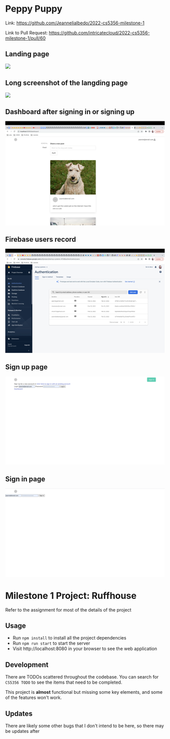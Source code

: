 # Peppy Puppy
Link: https://github.com/Jeannelialbedo/2022-cs5356-milestone-1

Link to Pull Request: https://github.com/intricatecloud/2022-cs5356-milestone-1/pull/60

## Landing page
<img src="https://github.com/Jeannelialbedo/2022-cs5356-milestone-1/blob/main/Screenshot_short1.png">

## Long screenshot of the langding page
<img src="https://github.com/Jeannelialbedo/2022-cs5356-milestone-1/blob/main/localhost_8080_.png">

## Dashboard after signing in or signing up
<img src="https://github.com/Jeannelialbedo/2022-cs5356-milestone-1/blob/main/Dashboard%20after%20signin%20or%20login.png">

## Firebase users record
<img src="https://github.com/Jeannelialbedo/2022-cs5356-milestone-1/blob/main/Firebase%20users.png">

## Sign up page
<img src="https://github.com/Jeannelialbedo/2022-cs5356-milestone-1/blob/main/Sign%20up.png">

## Sign in page
<img src="https://github.com/Jeannelialbedo/2022-cs5356-milestone-1/blob/main/Sign%20in.png">

# Milestone 1 Project: Ruffhouse

Refer to the assignment for most of the details of the project

## Usage

* Run  `npm install` to install all the project dependencies
* Run `npm run start` to start the server
* Visit http://localhost:8080 in your browser to see the web application

## Development

There are TODOs scattered throughout the codebase. You can search for `CS5356 TODO` to see the items that need to be completed.

This project is __almost__ functional but missing some key elements, and some of the features won't work.

## Updates

There are likely some other bugs that I don't intend to be here, so there may be updates after
